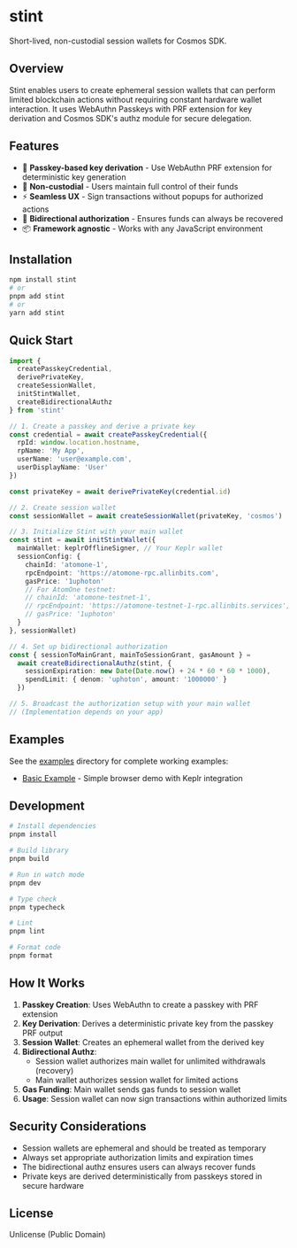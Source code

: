 # stint

Short-lived, non-custodial session wallets for Cosmos SDK.

## Overview

Stint enables users to create ephemeral session wallets that can perform limited blockchain actions without requiring constant hardware wallet interaction. It uses WebAuthn Passkeys with PRF extension for key derivation and Cosmos SDK's authz module for secure delegation.

## Features

- 🔑 **Passkey-based key derivation** - Use WebAuthn PRF extension for deterministic key generation
- 🔐 **Non-custodial** - Users maintain full control of their funds
- ⚡ **Seamless UX** - Sign transactions without popups for authorized actions
- 🔄 **Bidirectional authorization** - Ensures funds can always be recovered
- 📦 **Framework agnostic** - Works with any JavaScript environment

## Installation

```bash
npm install stint
# or
pnpm add stint
# or
yarn add stint
```

## Quick Start

```typescript
import {
  createPasskeyCredential,
  derivePrivateKey,
  createSessionWallet,
  initStintWallet,
  createBidirectionalAuthz
} from 'stint'

// 1. Create a passkey and derive a private key
const credential = await createPasskeyCredential({
  rpId: window.location.hostname,
  rpName: 'My App',
  userName: 'user@example.com',
  userDisplayName: 'User'
})

const privateKey = await derivePrivateKey(credential.id)

// 2. Create session wallet
const sessionWallet = await createSessionWallet(privateKey, 'cosmos')

// 3. Initialize Stint with your main wallet
const stint = await initStintWallet({
  mainWallet: keplrOfflineSigner, // Your Keplr wallet
  sessionConfig: {
    chainId: 'atomone-1',
    rpcEndpoint: 'https://atomone-rpc.allinbits.com',
    gasPrice: '1uphoton'
    // For AtomOne testnet:
    // chainId: 'atomone-testnet-1',
    // rpcEndpoint: 'https://atomone-testnet-1-rpc.allinbits.services',
    // gasPrice: '1uphoton'
  }
}, sessionWallet)

// 4. Set up bidirectional authorization
const { sessionToMainGrant, mainToSessionGrant, gasAmount } = 
  await createBidirectionalAuthz(stint, {
    sessionExpiration: new Date(Date.now() + 24 * 60 * 60 * 1000),
    spendLimit: { denom: 'uphoton', amount: '1000000' }
  })

// 5. Broadcast the authorization setup with your main wallet
// (Implementation depends on your app)
```

## Examples

See the [examples](./examples) directory for complete working examples:

- [Basic Example](./examples/basic) - Simple browser demo with Keplr integration

## Development

```bash
# Install dependencies
pnpm install

# Build library
pnpm build

# Run in watch mode
pnpm dev

# Type check
pnpm typecheck

# Lint
pnpm lint

# Format code
pnpm format
```

## How It Works

1. **Passkey Creation**: Uses WebAuthn to create a passkey with PRF extension
2. **Key Derivation**: Derives a deterministic private key from the passkey PRF output
3. **Session Wallet**: Creates an ephemeral wallet from the derived key
4. **Bidirectional Authz**:
   - Session wallet authorizes main wallet for unlimited withdrawals (recovery)
   - Main wallet authorizes session wallet for limited actions
5. **Gas Funding**: Main wallet sends gas funds to session wallet
6. **Usage**: Session wallet can now sign transactions within authorized limits

## Security Considerations

- Session wallets are ephemeral and should be treated as temporary
- Always set appropriate authorization limits and expiration times
- The bidirectional authz ensures users can always recover funds
- Private keys are derived deterministically from passkeys stored in secure hardware

## License

Unlicense (Public Domain)